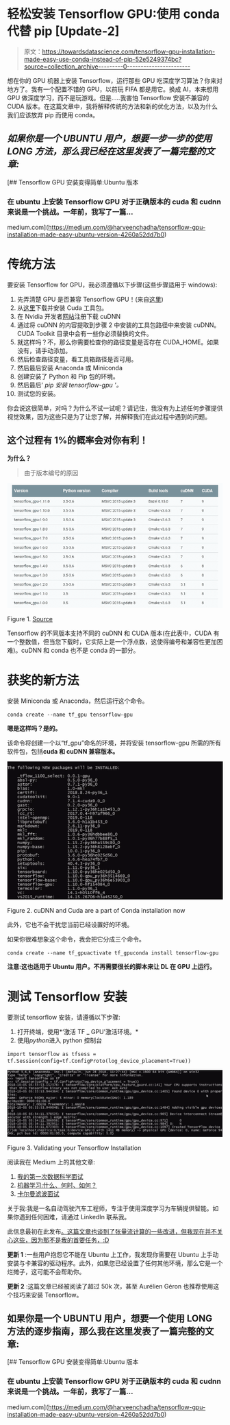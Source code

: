 # 轻松安装 Tensorflow GPU:使用 conda 代替 pip [Update-2]

> 原文：<https://towardsdatascience.com/tensorflow-gpu-installation-made-easy-use-conda-instead-of-pip-52e5249374bc?source=collection_archive---------0----------------------->

想在你的 GPU 机器上安装 Tensorflow，运行那些 GPU 吃深度学习算法？你来对地方了。我有一个配置不错的 GPU，以前玩 FIFA 都是用它。换成 AI，本来想用 GPU 做深度学习，而不是玩游戏。但是…..我害怕 Tensorflow 安装不兼容的 CUDA 版本。在这篇文章中，我将解释传统的方法和新的优化方法，以及为什么我们应该放弃 pip 而使用 conda。

## *如果你是一个 UBUNTU 用户，想要一步一步的使用 LONG 方法，那么我已经在这里发表了一篇完整的文章:*

[](https://medium.com/@harveenchadha/tensorflow-gpu-installation-made-easy-ubuntu-version-4260a52dd7b0) [## Tensorflow GPU 安装变得简单:Ubuntu 版本

### 在 ubuntu 上安装 Tensorflow GPU 对于正确版本的 cuda 和 cudnn 来说是一个挑战。一年前，我写了一篇…

medium.com](https://medium.com/@harveenchadha/tensorflow-gpu-installation-made-easy-ubuntu-version-4260a52dd7b0) 

# 传统方法

要安装 Tensorflow for GPU，我必须遵循以下步骤(这些步骤适用于 windows):

1.  先弄清楚 GPU 是否兼容 Tensorflow GPU！(来自[这里](https://developer.nvidia.com/cuda-gpus))
2.  从[这里](https://developer.nvidia.com/cuda-downloads)下载并安装 Cuda 工具包。
3.  在 Nvidia 开发者[网站](https://developer.nvidia.com/cudnn)注册下载 cuDNN
4.  通过将 cuDNN 的内容提取到步骤 2 中安装的工具包路径中来安装 cuDNN。CUDA Toolkit 目录中会有一些你必须替换的文件。
5.  就这样吗？不，那么你需要检查你的路径变量是否存在 CUDA_HOME。如果没有，请手动添加。
6.  然后检查路径变量，看工具箱路径是否可用。
7.  然后最后安装 Anaconda 或 Miniconda
8.  创建安装了 Python 和 Pip 包的环境。
9.  然后最后' *pip 安装 tensorflow-gpu '。*
10.  测试您的安装。

你会说这很简单，对吗？为什么不试一试呢？请记住，我没有为上述任何步骤提供视觉效果，因为这些只是为了让您了解，并解释我们在此过程中遇到的问题。

## 这个过程有 1%的概率会对你有利！

**为什么？**

> 由于版本编号的原因

![](img/f15525b62607c62ab2b7ee29a1089a4f.png)

Figure 1\. [Source](https://www.tensorflow.org/install/source_windows)

Tensorflow 的不同版本支持不同的 cuDNN 和 CUDA 版本(在此表中，CUDA 有一个整数值，但当您下载时，它实际上是一个浮点数，这使得编号和兼容性更加困难)。cuDNN 和 conda 也不是 conda 的一部分。

# 获奖的新方法

安装 Miniconda 或 Anaconda，然后运行这个命令。

```
conda create --name tf_gpu tensorflow-gpu 
```

**嗯是这样吗？是的。**

该命令将创建一个以“tf_gpu”命名的环境，并将安装 tensorflow-gpu 所需的所有软件包，包括**cuda 和 cuDNN 兼容版本。**

![](img/5cc73aeb228a583236a356cee3a042b4.png)

Figure 2\. cuDNN and Cuda are a part of Conda installation now

此外，它也不会干扰您当前已经设置好的环境。

如果你很难想象这个命令，我会把它分成三个命令。

```
conda create --name tf_gpuactivate tf_gpuconda install tensorflow-gpu
```

**注意:这也适用于 Ubuntu 用户。不再需要很长的脚本来让 DL 在 GPU 上运行。**

# 测试 Tensorflow 安装

要测试 tensorflow 安装，请遵循以下步骤:

1.  打开终端，使用*‘激活 TF _ GPU’激活环境。*
2.  使用*python*进入 python 控制台

```
import tensorflow as tfsess = tf.Session(config=tf.ConfigProto(log_device_placement=True))
```

![](img/40e887817cd11ee2f7ac4dd0a76a8ca4.png)

Figure 3\. Validating your Tensorflow Installation

阅读我在 Medium 上的其他文章:

1.  [我的第一次数据科学面试](/my-first-data-science-interview-bccc006ba2c8)
2.  [机器学习:什么、何时、如何？](/machine-learning-what-why-when-and-how-9a2f244647a4)
3.  [卡尔曼滤波面试](/kalman-filter-interview-bdc39f3e6cf3)

关于我:我是一名自动驾驶汽车工程师，专注于使用深度学习为车辆提供智能。如果你遇到任何困难，请通过 LinkedIn 联系我。

此信息最初在此发布[。这篇文章也谈到了张量流计算的一些改进，但我现在并不关心这些，因为那不是我的首要任务，:D](https://www.anaconda.com/blog/developer-blog/tensorflow-in-anaconda/)

**更新 1** :一些用户抱怨它不能在 Ubuntu 上工作，我发现你需要在 Ubuntu 上手动安装与卡兼容的驱动程序。此外，如果您已经设置了任何其他环境，那么它是一个烂摊子，这可能不会帮助你。

**更新 2** :这篇文章已经被阅读了超过 50k 次，甚至 Aurélien Géron 也推荐使用这个技巧来安装 Tensorflow。

## 如果你是一个 UBUNTU 用户，想要一个使用 LONG 方法的逐步指南，那么我在这里发表了一篇完整的文章:

[](https://medium.com/@harveenchadha/tensorflow-gpu-installation-made-easy-ubuntu-version-4260a52dd7b0) [## Tensorflow GPU 安装变得简单:Ubuntu 版本

### 在 ubuntu 上安装 Tensorflow GPU 对于正确版本的 cuda 和 cudnn 来说是一个挑战。一年前，我写了一篇…

medium.com](https://medium.com/@harveenchadha/tensorflow-gpu-installation-made-easy-ubuntu-version-4260a52dd7b0)